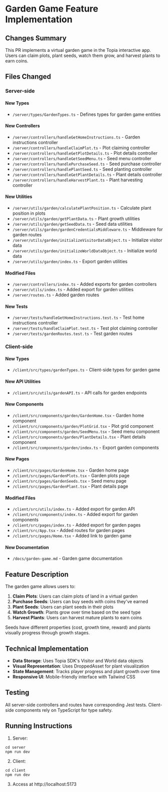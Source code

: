# Garden Game Feature Implementation

## Changes Summary

This PR implements a virtual garden game in the Topia interactive app. Users can claim plots, plant seeds, watch them grow, and harvest plants to earn coins.

## Files Changed

### Server-side

#### New Types

- `/server/types/GardenTypes.ts` - Defines types for garden game entities

#### New Controllers

- `/server/controllers/handleGetHomeInstructions.ts` - Garden instructions controller
- `/server/controllers/handleClaimPlot.ts` - Plot claiming controller
- `/server/controllers/handleGetPlotDetails.ts` - Plot details controller
- `/server/controllers/handleGetSeedMenu.ts` - Seed menu controller
- `/server/controllers/handlePurchaseSeed.ts` - Seed purchase controller
- `/server/controllers/handlePlantSeed.ts` - Seed planting controller
- `/server/controllers/handleGetPlantDetails.ts` - Plant details controller
- `/server/controllers/handleHarvestPlant.ts` - Plant harvesting controller

#### New Utilities

- `/server/utils/garden/calculatePlantPosition.ts` - Calculate plant position in plots
- `/server/utils/garden/getPlantData.ts` - Plant growth utilities
- `/server/utils/garden/getSeedData.ts` - Seed data utilities
- `/server/utils/garden/gardenCredentialsMiddleware.ts` - Middleware for garden routes
- `/server/utils/garden/initializeVisitorDataObject.ts` - Initialize visitor data
- `/server/utils/garden/initializeWorldDataObject.ts` - Initialize world data
- `/server/utils/garden/index.ts` - Export garden utilities

#### Modified Files

- `/server/controllers/index.ts` - Added exports for garden controllers
- `/server/utils/index.ts` - Added export for garden utilities
- `/server/routes.ts` - Added garden routes

#### New Tests

- `/server/tests/handleGetHomeInstructions.test.ts` - Test home instructions controller
- `/server/tests/handleClaimPlot.test.ts` - Test plot claiming controller
- `/server/tests/gardenRoutes.test.ts` - Test garden routes

### Client-side

#### New Types

- `/client/src/types/gardenTypes.ts` - Client-side types for garden game

#### New API Utilities

- `/client/src/utils/gardenAPI.ts` - API calls for garden endpoints

#### New Components

- `/client/src/components/garden/GardenHome.tsx` - Garden home component
- `/client/src/components/garden/PlotGrid.tsx` - Plot grid component
- `/client/src/components/garden/SeedMenu.tsx` - Seed menu component
- `/client/src/components/garden/PlantDetails.tsx` - Plant details component
- `/client/src/components/garden/index.ts` - Export garden components

#### New Pages

- `/client/src/pages/GardenHome.tsx` - Garden home page
- `/client/src/pages/GardenPlots.tsx` - Garden plots page
- `/client/src/pages/GardenSeeds.tsx` - Seed menu page
- `/client/src/pages/GardenPlant.tsx` - Plant details page

#### Modified Files

- `/client/src/utils/index.ts` - Added export for garden API
- `/client/src/components/index.ts` - Added export for garden components
- `/client/src/pages/index.ts` - Added export for garden pages
- `/client/src/App.tsx` - Added routes for garden pages
- `/client/src/pages/Home.tsx` - Added link to garden game

#### New Documentation

- `/docs/garden-game.md` - Garden game documentation

## Feature Description

The garden game allows users to:

1. **Claim Plots**: Users can claim plots of land in a virtual garden
2. **Purchase Seeds**: Users can buy seeds with coins they've earned
3. **Plant Seeds**: Users can plant seeds in their plots
4. **Watch Growth**: Plants grow over time based on the seed type
5. **Harvest Plants**: Users can harvest mature plants to earn coins

Seeds have different properties (cost, growth time, reward) and plants visually progress through growth stages.

## Technical Implementation

- **Data Storage**: Uses Topia SDK's Visitor and World data objects
- **Visual Representation**: Uses DroppedAsset for plant visualization
- **State Management**: Tracks player progress and plant growth over time
- **Responsive UI**: Mobile-friendly interface with Tailwind CSS

## Testing

All server-side controllers and routes have corresponding Jest tests. Client-side components rely on TypeScript for type safety.

## Running Instructions

1. Server:

```
cd server
npm run dev
```

2. Client:

```
cd client
npm run dev
```

3. Access at http://localhost:5173
